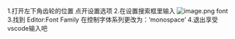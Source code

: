 1.打开左下角齿轮的位置
点开设置选项
2.在设置搜索框里输入
![image.png](https://upload-images.jianshu.io/upload_images/14555448-ef2cc2c8bc0a3a2a.png?imageMogr2/auto-orient/strip%7CimageView2/2/w/1240)
font
3.找到 Editor:Font Family
在控制字体系列更改为：‘monospace’
4.退出享受vscode输入吧
